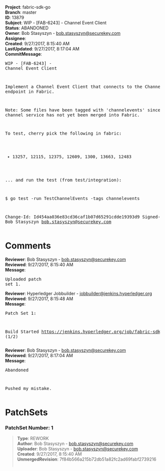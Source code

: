 <strong>Project</strong>: fabric-sdk-go<br><strong>Branch</strong>: master<br><strong>ID</strong>: 13879<br><strong>Subject</strong>: WIP - [FAB-6243] - Channel Event Client<br><strong>Status</strong>: ABANDONED<br><strong>Owner</strong>: Bob Stasyszyn - bob.stasyszyn@securekey.com<br><strong>Assignee</strong>:<br><strong>Created</strong>: 9/27/2017, 8:15:40 AM<br><strong>LastUpdated</strong>: 9/27/2017, 8:17:04 AM<br><strong>CommitMessage</strong>:<br><pre>WIP - [FAB-6243] - Channel Event Client

Implement a Channel Event Client that connects to
the Channel Service endpoint in Fabric.

Note: Some files have been tagged with 'channelevents'
since the channel service has not yet been merged
into Fabric.

To test, cherry pick the following in fabric:

- 13257, 12115, 12375, 12609, 1300, 13663, 12483

... and run the test (from test/integration):

$ go test -run TestChannelEvents -tags channelevents

Change-Id: Id454aa036e83cd36caf1b07d65291cdde19393d9
Signed-off-by: Bob Stasyszyn <bob.stasyszyn@securekey.com>
</pre><h1>Comments</h1><strong>Reviewer</strong>: Bob Stasyszyn - bob.stasyszyn@securekey.com<br><strong>Reviewed</strong>: 9/27/2017, 8:15:40 AM<br><strong>Message</strong>: <pre>Uploaded patch set 1.</pre><strong>Reviewer</strong>: Hyperledger Jobbuilder - jobbuilder@jenkins.hyperledger.org<br><strong>Reviewed</strong>: 9/27/2017, 8:15:48 AM<br><strong>Message</strong>: <pre>Patch Set 1:

Build Started https://jenkins.hyperledger.org/job/fabric-sdk-go-tests-verify-s390x/352/ (1/2)</pre><strong>Reviewer</strong>: Bob Stasyszyn - bob.stasyszyn@securekey.com<br><strong>Reviewed</strong>: 9/27/2017, 8:17:04 AM<br><strong>Message</strong>: <pre>Abandoned

Pushed my mistake.</pre><h1>PatchSets</h1><h3>PatchSet Number: 1</h3><blockquote><strong>Type</strong>: REWORK<br><strong>Author</strong>: Bob Stasyszyn - bob.stasyszyn@securekey.com<br><strong>Uploader</strong>: Bob Stasyszyn - bob.stasyszyn@securekey.com<br><strong>Created</strong>: 9/27/2017, 8:15:40 AM<br><strong>UnmergedRevision</strong>: 7f84b566a215b72db51a82fc2ad69fabf2739216<br><br></blockquote>